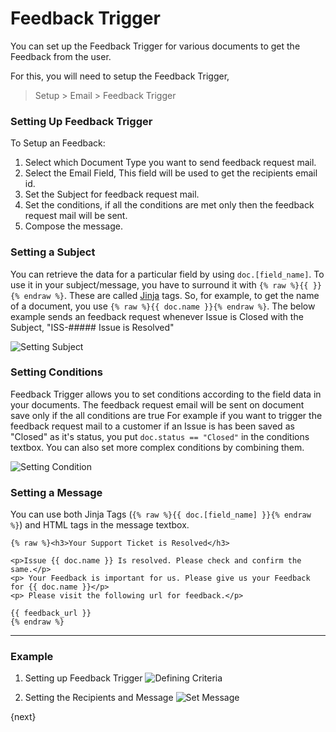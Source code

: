 # Feedback Trigger

You can set up the Feedback Trigger for various documents to get the Feedback from the user.

For this, you will need to setup the Feedback Trigger,

> Setup > Email > Feedback Trigger

### Setting Up Feedback Trigger

To Setup an Feedback:

1. Select which Document Type you want to send feedback request mail.
2. Select the Email Field, This field will be used to get the recipients email id.
3. Set the Subject for feedback request mail.
4. Set the conditions, if all the conditions are met only then the feedback request mail will be sent.
5. Compose the message.

### Setting a Subject
You can retrieve the data for a particular field by using `doc.[field_name]`. To use it in your subject/message, you have to surround it with `{% raw %}{{ }}{% endraw %}`. These are called [Jinja](http://jinja.pocoo.org/) tags. So, for example, to get the name of a document, you use `{% raw %}{{ doc.name }}{% endraw %}`. The below example sends an feedback request whenever Issue is Closed with the Subject, "ISS-##### Issue is Resolved"

<img class="screenshot" alt="Setting Subject" src="{{docs_base_url}}/assets/img/setup/feedback/feedback-trigger-subject.png">

### Setting Conditions

Feedback Trigger allows you to set conditions according to the field data in your documents. The feedback request email will be sent on document save only if the all conditions are true For example if you want to trigger the feedback request mail to a customer if an Issue is has been saved as "Closed" as it's status, you put `doc.status == "Closed"` in the conditions textbox. You can also set more complex conditions by combining them.

<img class="screenshot" alt="Setting Condition" src="{{docs_base_url}}/assets/img/setup/feedback/feedback-trigger-condition.png">

### Setting a Message

You can use both Jinja Tags (`{% raw %}{{ doc.[field_name] }}{% endraw %}`) and HTML tags in the message textbox.

	{% raw %}<h3>Your Support Ticket is Resolved</h3>

	<p>Issue {{ doc.name }} Is resolved. Please check and confirm the same.</p>
	<p> Your Feedback is important for us. Please give us your Feedback for {{ doc.name }}</p>
	<p> Please visit the following url for feedback.</p>

	{{ feedback_url }}
	{% endraw %}

---

### Example

1. Setting up Feedback Trigger
    <img class="screenshot" alt="Defining Criteria" src="{{docs_base_url}}/assets/img/setup/feedback/setting-up-feedback-trigger.png">

1. Setting the Recipients and Message
    <img class="screenshot" alt="Set Message" src="{{docs_base_url}}/assets/img/setup/feedback/setting-up-feedback-trigger-message.png">

{next}
